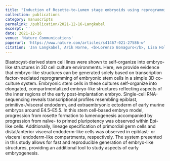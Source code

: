 ```yaml
---
title: "Induction of Rosette-to-Lumen stage embryoids using reprogramming paradigms in ESCs"
collection: publications
category: manuscripts
permalink: /publication/2021-12-16-Langkabel
excerpt: ''
date: 2021-12-16
venue: 'Nature Communications'
paperurl: 'https://www.nature.com/articles/s41467-021-27586-w'
citation: 'Jan Langkabel, Arik Horne, <b>Lorenzo Bonaguro</b>, Lisa Holsten, Tatiana Hesse, Alexej Knaus, Yannick Riedel, Matthias Becker, Kristian Händler, Tarek Elmzzahi, Kevin Bassler, Nico Reusch, Leon Harootoonovtch Yeghiazarian, Tal Pecht, Adem Saglam, Thomas Ulas, Anna C Aschenbrenner, Franziska Kaiser, Caroline Kubaczka, Joachim L Schultze, Hubert Schorle. (2021). &quot;Induction of Rosette-to-Lumen stage embryoids using reprogramming paradigms in ESCs; <i>Nature Communications</i>. 13'
---
```


Blastocyst-derived stem cell lines were shown to self-organize into embryo-like structures in 3D cell culture environments. Here, we provide evidence that embryo-like structures can be generated solely based on transcription factor-mediated reprogramming of embryonic stem cells in a simple 3D co-culture system. Embryonic stem cells in these cultures self-organize into elongated, compartmentalized embryo-like structures reflecting aspects of the inner regions of the early post-implantation embryo. Single-cell RNA-sequencing reveals transcriptional profiles resembling epiblast, primitive-/visceral endoderm, and extraembryonic ectoderm of early murine embryos around E4.5–E5.5. In this stem cell-based embryo model, progression from rosette formation to lumenogenesis accompanied by progression from naïve- to primed pluripotency was observed within Epi-like cells. Additionally, lineage specification of primordial germ cells and distal/anterior visceral endoderm-like cells was observed in epiblast- or visceral endoderm-like compartments, respectively. The system presented in this study allows for fast and reproducible generation of embryo-like structures, providing an additional tool to study aspects of early embryogenesis.